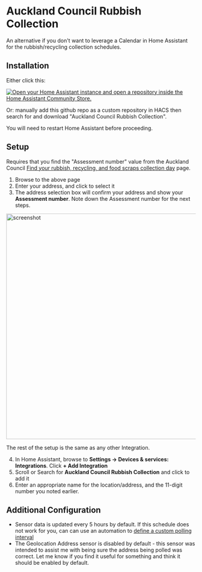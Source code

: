 # Auckland Council Rubbish Collection

An alternative if you don't want to leverage a Calendar in Home Assistant for the rubbish/recycling collection schedules.

## Installation

Either click this:

[![Open your Home Assistant instance and open a repository inside the Home Assistant Community Store.](https://my.home-assistant.io/badges/hacs_repository.svg)](https://my.home-assistant.io/redirect/hacs_repository/?owner=jeremysherriff&repository=auckland_rubbish_collection&category=Integration)

Or: manually add this github repo as a custom repository in HACS then search for and download "Auckland Council Rubbish Collection".

You will need to restart Home Assistant before proceeding.

## Setup
Requires that you find the "Assessment number" value from the Auckland Council [Find your rubbish, recycling, and food scraps collection day](https://new.aucklandcouncil.govt.nz/en/rubbish-recycling/rubbish-recycling-collections/rubbish-recycling-collection-days.html) page.

1.  Browse to the above page
2.  Enter your address, and click to select it
3.  The address selection box will confirm your address and show your **Assessment number**. Note down the Assessment number for the next steps.
<img width="600" alt="screenshot" src="https://github.com/user-attachments/assets/7755c205-7279-4564-bbb8-040525764b47" />


The rest of the setup is the same as any other Integration.

4.  In Home Assistant, browse to **Settings -> Devices & services: Integrations**. Click **+ Add Integration**
5.  Scroll or Search for **Auckland Council Rubbish Collection** and click to add it
6.  Enter an appropriate name for the location/address, and the 11-digit number you noted earlier.

## Additional Configuration
- Sensor data is updated every 5 hours by default. If this schedule does not work for you, can can use an automation to [define a custom polling interval](https://www.home-assistant.io/common-tasks/general/#why-use-an-automation-instead-of-changing-the-integrations-polling-configuration)
- The Geolocation Address sensor is disabled by default - this sensor was intended to assist me with being sure the address being polled was correct. Let me know if you find it useful for something and think it should be enabled by default.
